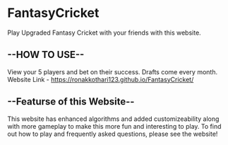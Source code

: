 # FantasyCricket

Play Upgraded Fantasy Cricket with your friends with this website.

## --HOW TO USE--
View your 5 players and bet on their success. Drafts come every month.
Website Link - https://ronakkothari123.github.io/FantasyCricket/

## --Featurse of this Website--
This website has enhanced algorithms and added customizeability along with more gameplay to make this more fun and interesting to play. To find out how to play and frequently asked questions, please see the website!
